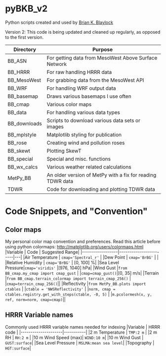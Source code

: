 # pyBKB_v2
Python scripts created and used by [Brian K. Blaylock](http://home.chpc.utah.edu/~u0553130/Brian_Blaylock/home.html)


Version 2: This code is being updated and cleaned up regularly, as opposed to 
the first version.

|Directory | Purpose |
|--------|------------------------|
|BB_ASN  | For getting data from MesoWest Above Surface Network|
|BB_HRRR | For raw handling HRRR data |
|BB_MesoWest | For grabbing data from the MesoWest API|
|BB_WRF | For handling WRF output data|
|BB_basemap | Draws various basemaps I use often|
|BB_cmap | Various color maps|
|BB_data | For handling various data types|
|BB_downloads | Scripts to download various data sets or images|
|BB_mplstyle | Matplotlib styling for publication|
|BB_rose | Creating wind and pollution roses |
|BB_skewt| Plotting SkewT|
|BB_special | Special and misc. functions |
|BB_wx_calcs | Various weather related calculations|
|MetPy_BB | An older version of MetPy with a fix for reading TDWR data|
|TDWR| Code for downloading and plotting TDWR data


# Code Snippets, and "Convention"
## Color maps
My personal color map convention and preferences.
Read this article before using python colormaps: http://matplotlib.org/users/colormaps.html
|Variable          | Code                   | Suggested Range|
|------------------|------------------------|---|
|Air Temperature   | `cmap='Spectral_r'`    |
|Dew Point         | `cmap='BrBG'`          |   |
|Relative Humidity | `cmap='BrBG'`          | [0, 100] %|
|Sea Level Pressure|`cmap='viridis'`        |[976, 1040] hPa|
|Wind Gust         |`from BB_cmap.my_cmap import cmap_gust` 
|                  |`cmap=cmap_gust()`|[0, 35] m/s|
|Terrain           |`from BB_cmap.terrain_colormap import terrain_cmap_256()`
|                  |`cmap=terrain_cmap_256()`||
|Reflectivity      |`from MetPy_BB.plots import ctables`
|                  |`ctable = 'NWSReflectivity'`
|                  |`norm, cmap = ctables.registry.get_with_steps(ctable, -0, 5)`
|                  |`m.pcolormesh(x, y, ref, norm=norm, cmap=cmap)`||

## HRRR Variable names
Commonly used HRRR variable names needed for indexing 
|Variable             | HRRR code |
|---------------------|-----------|
|2 m Temperature      | `TMP:2 m` |
|2 m RH               | `RH:2 m`  |
|10 m Wind Speed (max)| `WIND:10 m`|
|10 m Wind Gust       | `GUST:surface`|
|Sea Level Pressure   | `MSLMA:mean sea level`|
|Topography           | `HGT:surface`|

